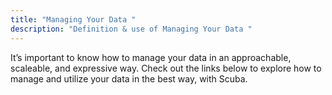 ```yaml
---
title: "Managing Your Data "
description: "Definition & use of Managing Your Data "
---
```

It’s important to know how to manage your data in an approachable, scaleable, and expressive way. Check out the links below to explore how to manage and utilize your data in the best way, with Scuba.